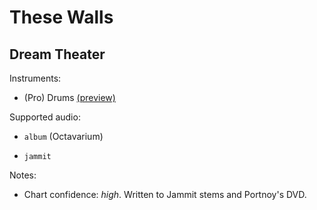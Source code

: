 # These Walls

## Dream Theater

Instruments:

  * (Pro) Drums [(preview)](http://pages.cs.wisc.edu/~tolly/customs/?title=these-walls&artist=dream-theater)

Supported audio:

  * `album` (Octavarium)

  * `jammit`

Notes:

  * Chart confidence: *high*. Written to Jammit stems and Portnoy's DVD.

